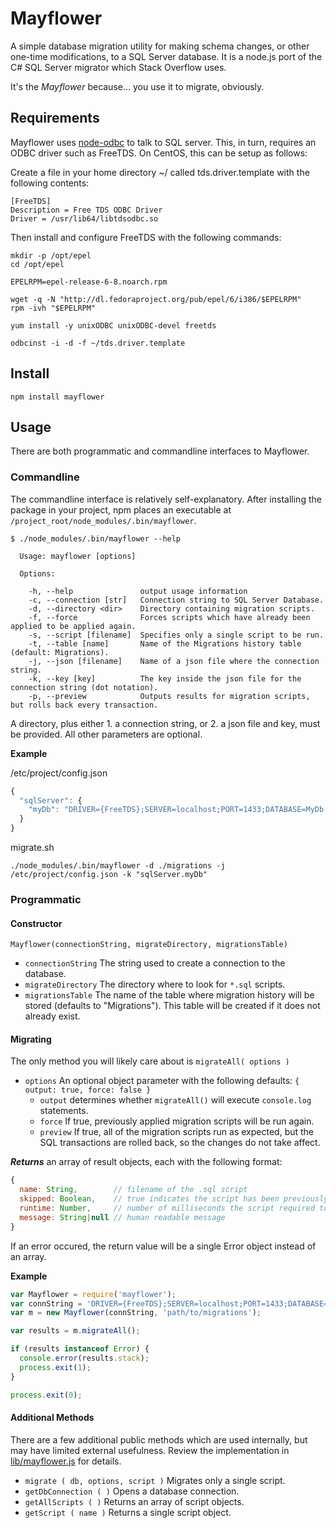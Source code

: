 # Mayflower

A simple database migration utility for making schema changes, or other one-time modifications, to a SQL Server database. It is a node.js port of the C# SQL Server migrator which Stack Overflow uses.

It's the _Mayflower_ because... you use it to migrate, obviously.

## Requirements

Mayflower uses [node-odbc](https://github.com/wankdanker/node-odbc) to talk to SQL server. This, in turn, requires an ODBC driver such as FreeTDS. On CentOS, this can be setup as follows:

Create a file in your home directory ~/ called tds.driver.template with the following contents:

```
[FreeTDS]
Description = Free TDS ODBC Driver
Driver = /usr/lib64/libtdsodbc.so
```

Then install and configure FreeTDS with the following commands:

```
mkdir -p /opt/epel
cd /opt/epel

EPELRPM=epel-release-6-8.noarch.rpm

wget -q -N "http://dl.fedoraproject.org/pub/epel/6/i386/$EPELRPM"
rpm -ivh "$EPELRPM"

yum install -y unixODBC unixODBC-devel freetds

odbcinst -i -d -f ~/tds.driver.template
```

## Install

    npm install mayflower

## Usage

There are both programmatic and commandline interfaces to Mayflower.

### Commandline

The commandline interface is relatively self-explanatory. After installing the package in your project, npm places an executable at `/project_root/node_modules/.bin/mayflower`.

```
$ ./node_modules/.bin/mayflower --help

  Usage: mayflower [options]

  Options:

    -h, --help               output usage information
    -c, --connection [str]   Connection string to SQL Server Database.
    -d, --directory <dir>    Directory containing migration scripts.
    -f, --force              Forces scripts which have already been applied to be applied again.
    -s, --script [filename]  Specifies only a single script to be run.
    -t, --table [name]       Name of the Migrations history table (default: Migrations).
    -j, --json [filename]    Name of a json file where the connection string.
    -k, --key [key]          The key inside the json file for the connection string (dot notation).
    -p, --preview            Outputs results for migration scripts, but rolls back every transaction.
```

A directory, plus either 1. a connection string, or 2. a json file and key, must be provided. All other parameters are optional.

__Example__

/etc/project/config.json

```javascript
{
  "sqlServer": {
    "myDb": "DRIVER={FreeTDS};SERVER=localhost;PORT=1433;DATABASE=MyDb;UID=me;PWD=mypassword;TDS_VERSION=7.2"
  }
}
```

migrate.sh

    ./node_modules/.bin/mayflower -d ./migrations -j /etc/project/config.json -k "sqlServer.myDb"

### Programmatic

#### Constructor

    Mayflower(connectionString, migrateDirectory, migrationsTable)

* `connectionString` The string used to create a connection to the database.
* `migrateDirectory` The directory where to look for `*.sql` scripts.
* `migrationsTable` The name of the table where migration history will be stored (defaults to "Migrations"). This table will be created if it does not already exist.

#### Migrating

The only method you will likely care about is `migrateAll( options )`

* `options` An optional object parameter with the following defaults: `{ output: true, force: false }`
    * `output` determines whether `migrateAll()` will execute `console.log` statements.
    * `force` If true, previously applied migration scripts will be run again.
    * `preview` If true, all of the migration scripts run as expected, but the SQL transactions are rolled back, so the changes do not take affect.

___Returns___ an array of result objects, each with the following format:

```javascript
{
  name: String,        // filename of the .sql script
  skipped: Boolean,    // true indicates the script has been previously applied and was skipped
  runtime: Number,     // number of milliseconds the script required to run
  message: String|null // human readable message
}
```

If an error occured, the return value will be a single Error object instead of an array.

__Example__

```javascript
var Mayflower = require('mayflower');
var connString = 'DRIVER={FreeTDS};SERVER=localhost;PORT=1433;DATABASE=MyDb;UID=me;PWD=mypassword;TDS_VERSION=7.2';
var m = new Mayflower(connString, 'path/to/migrations');

var results = m.migrateAll();

if (results instanceof Error) {
  console.error(results.stack);
  process.exit(1);
}

process.exit(0);
```

#### Additional Methods

There are a few additional public methods which are used internally, but may have limited external usefulness. Review the implementation in [lib/mayflower.js](https://github.com/StackExchange/mayflower/blob/master/lib/mayflower.js) for details.

* `migrate ( db, options, script )` Migrates only a single script.
* `getDbConnection ( )` Opens a database connection.
* `getAllScripts ( )` Returns an array of script objects.
* `getScript ( name )` Returns a single script object.
